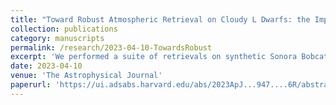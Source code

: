 ```yaml
---
title: "Toward Robust Atmospheric Retrieval on Cloudy L Dwarfs: the Impact of Thermal and Abundance Profile Assumptions"
collection: publications
category: manuscripts
permalink: /research/2023-04-10-TowardsRobust
excerpt: 'We performed a suite of retrievals on synthetic Sonora Bobcat models to show how different pressure-temperature profile parameterizations and uniform-with-pressure chemical abundance profiles can bias retrieved parameters. We develop a non-uniform abundance profile parameterization and identify specific gases and effective temperatures where such a parameterization may be needed.'
date: 2023-04-10
venue: 'The Astrophysical Journal'
paperurl: 'https://ui.adsabs.harvard.edu/abs/2023ApJ...947....6R/abstract'
---
```

